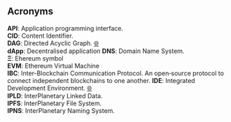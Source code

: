 ## Acronyms

**API**: Application programming interface.  
**CID**: Content Identifier.  
**DAG**: Directed Acyclic Graph. <a href="https://en.wikipedia.org/wiki/Domain_Name_System"   target="_blank">🌐</a>  
**dApp**: Decentralised application
**DNS**: Domain Name System. <!--<a href="" target="_blank">🌐</a> -->  
**Ξ**: Ehereum symbol  
**EVM**: Ethereum Virtual Machine  
**IBC**: Inter-Blockchain Communication Protocol. An open‐source protocol to connect independent blockchains to one another.
**IDE**: Integrated Development Environment. <a href="https://es.wikipedia.org/wiki/Entorno_de_desarrollo_integrado" target="_blank">🌐</a>  
**IPLD**: InterPlanetary Linked Data.  
**IPFS**: InterPlanetary File System.  
**IPNS**: InterPlanetary Naming System.  

